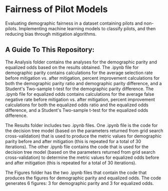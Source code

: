 # Fairness of Pilot Models
Evaluating demographic fairness in a dataset containing pilots and non-pilots. Implementing machine learning models to classify pilots, and then reducing bias through mitigation algorithms.

## A Guide To This Repository:
The Analysis folder contains the analyses for the demographic parity and equalized odds based on the results obtained. The .ipynb file for demographic parity contains calculations for the average selection rate before mitigation vs. after mitigation, percent improvement calculations for both the demographic parity ratio and demographic parity difference, and a Student's Two-sample t-test for the demographic parity difference. The .ipynb file for equalized odds contains calculations for the average false negative rate before mitigation vs. after mitigation, percent improvement calculations for both the equalized odds ratio and the equalized odds difference, and a Student's Two-sample t-test for the equalized odds difference.

The Results folder includes two .ipynb files. One .ipynb file is the code for the decision tree model (based on the parameters returned from grid search cross-validation) that is used to produce the metric values for demographic parity before and after mitigation (this is repeated for a total of 30 iterations). The other .ipynb file contains the code that is used for the decision tree model (based on the parameters returned from grid search cross-validation) to determine the metric values for equalized odds before and after mitigation (this is repeated for a total of 30 iterations).

The Figures folder has the two .ipynb files that contain the code that produces the figures for demographic parity and equalized odds. The code generates 6 figures: 3 for demographic parity and 3 for equalized odds.
